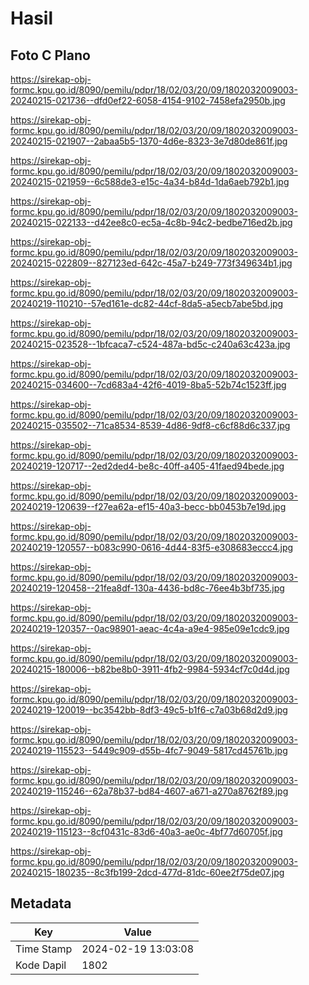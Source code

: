 # Hasil

## Foto C Plano

https://sirekap-obj-formc.kpu.go.id/8090/pemilu/pdpr/18/02/03/20/09/1802032009003-20240215-021736--dfd0ef22-6058-4154-9102-7458efa2950b.jpg

https://sirekap-obj-formc.kpu.go.id/8090/pemilu/pdpr/18/02/03/20/09/1802032009003-20240215-021907--2abaa5b5-1370-4d6e-8323-3e7d80de861f.jpg

https://sirekap-obj-formc.kpu.go.id/8090/pemilu/pdpr/18/02/03/20/09/1802032009003-20240215-021959--6c588de3-e15c-4a34-b84d-1da6aeb792b1.jpg

https://sirekap-obj-formc.kpu.go.id/8090/pemilu/pdpr/18/02/03/20/09/1802032009003-20240215-022133--d42ee8c0-ec5a-4c8b-94c2-bedbe716ed2b.jpg

https://sirekap-obj-formc.kpu.go.id/8090/pemilu/pdpr/18/02/03/20/09/1802032009003-20240215-022809--827123ed-642c-45a7-b249-773f349634b1.jpg

https://sirekap-obj-formc.kpu.go.id/8090/pemilu/pdpr/18/02/03/20/09/1802032009003-20240219-110210--57ed161e-dc82-44cf-8da5-a5ecb7abe5bd.jpg

https://sirekap-obj-formc.kpu.go.id/8090/pemilu/pdpr/18/02/03/20/09/1802032009003-20240215-023528--1bfcaca7-c524-487a-bd5c-c240a63c423a.jpg

https://sirekap-obj-formc.kpu.go.id/8090/pemilu/pdpr/18/02/03/20/09/1802032009003-20240215-034600--7cd683a4-42f6-4019-8ba5-52b74c1523ff.jpg

https://sirekap-obj-formc.kpu.go.id/8090/pemilu/pdpr/18/02/03/20/09/1802032009003-20240215-035502--71ca8534-8539-4d86-9df8-c6cf88d6c337.jpg

https://sirekap-obj-formc.kpu.go.id/8090/pemilu/pdpr/18/02/03/20/09/1802032009003-20240219-120717--2ed2ded4-be8c-40ff-a405-41faed94bede.jpg

https://sirekap-obj-formc.kpu.go.id/8090/pemilu/pdpr/18/02/03/20/09/1802032009003-20240219-120639--f27ea62a-ef15-40a3-becc-bb0453b7e19d.jpg

https://sirekap-obj-formc.kpu.go.id/8090/pemilu/pdpr/18/02/03/20/09/1802032009003-20240219-120557--b083c990-0616-4d44-83f5-e308683eccc4.jpg

https://sirekap-obj-formc.kpu.go.id/8090/pemilu/pdpr/18/02/03/20/09/1802032009003-20240219-120458--21fea8df-130a-4436-bd8c-76ee4b3bf735.jpg

https://sirekap-obj-formc.kpu.go.id/8090/pemilu/pdpr/18/02/03/20/09/1802032009003-20240219-120357--0ac98901-aeac-4c4a-a9e4-985e09e1cdc9.jpg

https://sirekap-obj-formc.kpu.go.id/8090/pemilu/pdpr/18/02/03/20/09/1802032009003-20240215-180006--b82be8b0-3911-4fb2-9984-5934cf7c0d4d.jpg

https://sirekap-obj-formc.kpu.go.id/8090/pemilu/pdpr/18/02/03/20/09/1802032009003-20240219-120019--bc3542bb-8df3-49c5-b1f6-c7a03b68d2d9.jpg

https://sirekap-obj-formc.kpu.go.id/8090/pemilu/pdpr/18/02/03/20/09/1802032009003-20240219-115523--5449c909-d55b-4fc7-9049-5817cd45761b.jpg

https://sirekap-obj-formc.kpu.go.id/8090/pemilu/pdpr/18/02/03/20/09/1802032009003-20240219-115246--62a78b37-bd84-4607-a671-a270a8762f89.jpg

https://sirekap-obj-formc.kpu.go.id/8090/pemilu/pdpr/18/02/03/20/09/1802032009003-20240219-115123--8cf0431c-83d6-40a3-ae0c-4bf77d60705f.jpg

https://sirekap-obj-formc.kpu.go.id/8090/pemilu/pdpr/18/02/03/20/09/1802032009003-20240215-180235--8c3fb199-2dcd-477d-81dc-60ee2f75de07.jpg


## Metadata

| Key        | Value               |
| ---------- | ------------------- |
| Time Stamp | 2024-02-19 13:03:08 |
| Kode Dapil | 1802                |




